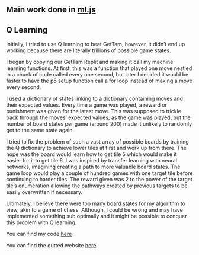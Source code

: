 ## Main work done in [ml.js](ml.js)

## Q Learning
Initially, I tried to use Q learning to beat GetTam, however, it didn’t end up working because there are literally trillions of possible game states.

I began by copying our GetTam Replit and making it call my machine learning functions. At first, this was a function that played one move nestled in a chunk of code called every one second, but later I decided it would be faster to have the p5 setup function call a for loop instead of making a move every second. 

I used a dictionary of states linking to a dictionary containing moves and their expected values. Every time a game was played, a reward or punishment was given for the latest move. This was supposed to trickle back through the moves’ expected values, as the game was played, but the number of board states per game (around 200) made it unlikely to randomly get to the same state again.

I tried to fix the problem of such a vast array of possible boards by training the Q dictionary to achieve lower tiles at first and work up from there. The hope was the board would learn how to get tile 5 which would make it easier for it to get tile 6. I was inspired by transfer learning with neural networks, imagining creating a path to more valuable board states. The game loop would play a couple of hundred games with one target tile before continuing to harder tiles. The reward given was 2 to the power of the target tile’s enumeration allowing the pathways created by previous targets to be easily overwritten if necessary.

Ultimately, I believe there were too many board states for my algorithm to view, akin to a game of chess. Although, I could be wrong and may have implemented something sub optimally and it might be possible to conquer this problem with Q learning.

You can find my code [here](https://github.com/fosterea/GetTamAIQ)

You can find the gutted website [here](https://fosterea.github.io/GetTamAIQ/)